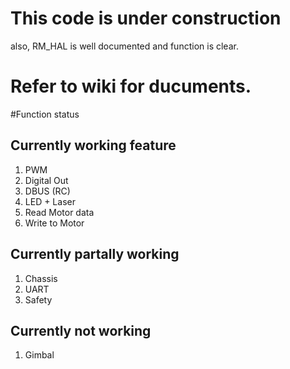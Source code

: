 # This code is under construction

also, RM_HAL is well documented and function is clear.

# Refer to wiki for ducuments.



#Function status

## Currently working feature

1. PWM
2. Digital Out
3. DBUS (RC)
4. LED + Laser
5. Read Motor data
6. Write to Motor


## Currently partally working

1. Chassis
2. UART
3. Safety

## Currently not working

1. Gimbal
